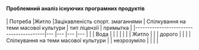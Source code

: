 #### Проблемний аналіз існуючих програмних продуктів


| Потреба                                |Житло |Зацікавленість спорт. змаганнями  |  Cпілкування на теми масової культури | тип ліцензії |  примытка |
|----------------------------------------|---          |---           |---       |---           | | 
| Вода                                   |             |              |          |              | |
| Житло                                  |             |              | дорого   |              | | 
| Cпілкування на теми масової культури   |             | незрозуміло  |          |              | |

